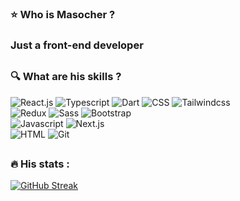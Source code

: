 ### :star: Who is Masocher ?
### Just a front-end developer

##

### :mag: What are his skills ?

<div id="badges">
  <img src="https://img.shields.io/badge/react.js-blue?style=for-the-badge&logo=react&logoColor=white" alt="React.js"/>
  <img src="https://img.shields.io/badge/typescript-blue?style=for-the-badge&logo=typescript&logoColor=white" alt="Typescript"/>
  <img src="https://img.shields.io/badge/dart-blue?style=for-the-badge&logo=dart&logoColor=white" alt="Dart"/>
  <img src="https://img.shields.io/badge/css3-blue?style=for-the-badge&logo=CSS3&logoColor=white" alt="CSS"/>
  <img src="https://img.shields.io/badge/tailwindcss-blue?style=for-the-badge&logo=tailwindcss&logoColor=white" alt="Tailwindcss"/>
</div>

<div id="badges">
  <img src="https://img.shields.io/badge/redux-blueviolet?style=for-the-badge&logo=redux&logoColor=white" alt="Redux"/>
  <img src="https://img.shields.io/badge/sass-blueviolet?style=for-the-badge&logo=sass&logoColor=white" alt="Sass"/>
  <img src="https://img.shields.io/badge/bootstrap-blueviolet?style=for-the-badge&logo=bootstrap&logoColor=white" alt="Bootstrap"/>
</div>

<div id="badges">
  <img src="https://img.shields.io/badge/javascript-yellow?style=for-the-badge&logo=javascript&logoColor=white" alt="Javascript"/>
  <img src="https://img.shields.io/badge/next.js-yellow?style=for-the-badge&logo=next.js&logoColor=white" alt="Next.js"/>
</div>

<div id="badges">
  <img src="https://img.shields.io/badge/html5-red?style=for-the-badge&logo=html5&logoColor=white" alt="HTML"/>
  <img src="https://img.shields.io/badge/git-red?style=for-the-badge&logo=git&logoColor=white" alt="Git"/>
</div>

##

### :fire: His stats :

[![GitHub Streak](http://github-readme-streak-stats.herokuapp.com?user=masocher&theme=dark&background=000000)](https://github.com/Masocher)
